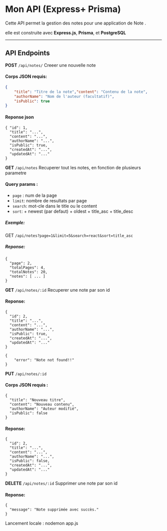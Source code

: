 # Mon API (Express+ Prisma)

Cette API permet la gestion des notes pour une application de Note .

elle est construite avec **Express.js**, **Prisma**, et **PostgreSQL**

---

## API Endpoints 

**POST** `/api/notes/`
Creeer une nouvelle note 
#### Corps JSON requis:
```json
{
    "title": "Titre de la note","content": "Contenu de la note",
    "authorName": "Nom de l'auteur (facultatif)",
    "isPublic": true
}
```

#### Reponse json 
```
{ "id": 1,
  "title": "...",
  "content": "...",
  "authorName": "...",
  "isPublic": true,
  "createdAt": "...",
  "updatedAt": "..."
}
```

**GET** `/api/notes`
Recuperer tout les notes, en fonction de plusieurs parametre 

#### Query params :
- `page` : num de la page
- `limit`: nombre de resultats par page
- `search`: mot-cle dans le title ou le content 
- `sort`:  + newest (par defaut)
           + oldest
           + title_asc
           + title_desc

##### Exemple:
GET `/api/notes?page=1&limit=5&search=react&sort=title_asc`

##### Reponse: 
```
{
  "page": 2,
  "totalPages": 4,
  "totalNotes": 20,
  "notes": [ ... ]
}
```

**GET** `/api/notes/:id`
Recuperer une note par son id

#### Reponse:
```200
{
  "id": 2,
  "title": "...",
  "content": "...",
  "authorName": "...",
  "isPublic": true,
  "createdAt": "...",
  "updatedAt": "..."
}
```

``` 404
{
    "error": "Note not found!!"
}
```

**PUT** `/api/notes/:id`

#### Corps JSON requis :
```
{
  "title": "Nouveau titre",
  "content": "Nouveau contenu",
  "authorName": "Auteur modifié",
  "isPublic": false
}
```

#### Reponse:
```
{
  "id": 2,
  "title": "...",
  "content": "...",
  "authorName": "...",
  "isPublic": false,
  "createdAt": "...",
  "updatedAt": "..."
}
```

**DELETE** `/api/notes/:id`
Supprimer une note par son id

#### Reponse:
```
{
  "message": "Note supprimée avec succès."
}
```

Lancement locale : nodemon app.js

